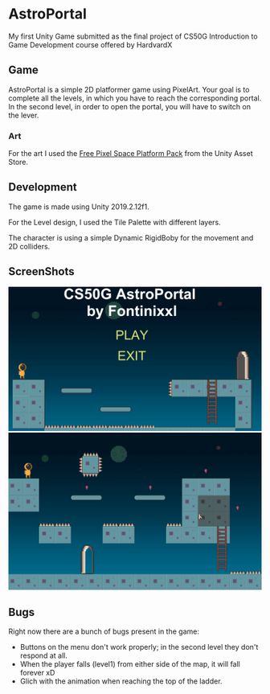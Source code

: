 # AstroPortal
My first Unity Game submitted as the final project of CS50G Introduction to Game Development course offered by HardvardX 

## Game
AstroPortal is a simple 2D platformer game using PixelArt. Your goal is to complete all the levels, in which you have to reach the corresponding portal.
In the second level, in order to open the portal, you will have to switch on the lever.

### Art
For the art I used the [Free Pixel Space Platform Pack](https://assetstore.unity.com/packages/2d/characters/free-pixel-space-platform-pack-146318) from the Unity Asset Store.

## Development
The game is made using Unity 2019.2.12f1.

For the Level design, I used the Tile Palette with different layers.

The character is using a simple Dynamic RigidBoby for the movement and 2D colliders.

## ScreenShots
![](Screenshots/Menu.png)
![](Screenshots/Level_2.png)

## Bugs
Right now there are a bunch of bugs present in the game:
* Buttons on the menu don't work properly; in the second level they don't respond at all.
* When the player falls (level1) from either side of the map, it will fall forever xD
* Glich with the animation when reaching the top of the ladder.
